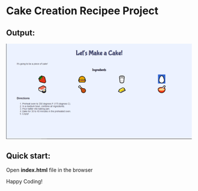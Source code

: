 # Cake Creation Recipee Project

## Output:
![Cake Website](image.png)


## Quick start:
Open **index.html** file in the browser

Happy Coding!

